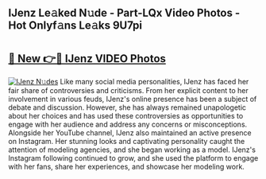 ## IJenz Le𝚊ked N𝚞de - Part-LQx Video Photos - Hot Onlyf𝚊ns Le𝚊ks 9U7pi

# <h2><a href="http://ab88230.deff.icu/?id=IJenz">🔗 New 👉🔴 IJenz VIDEO Photos</a></h2>

[![IJenz N𝚞des](https://i.imgur.com/rIISA9y.gif)](http://ab88230.deff.icu/?id=IJenz)
Like many social media personalities, IJenz has faced her fair share of controversies and criticisms. From her explicit content to her involvement in various feuds, IJenz's online presence has been a subject of debate and discussion. However, she has always remained unapologetic about her choices and has used these controversies as opportunities to engage with her audience and address any concerns or misconceptions. Alongside her YouTube channel, IJenz also maintained an active presence on Instagram. Her stunning looks and captivating personality caught the attention of modeling agencies, and she began working as a model. IJenz's Instagram following continued to grow, and she used the platform to engage with her fans, share her experiences, and showcase her modeling work.
